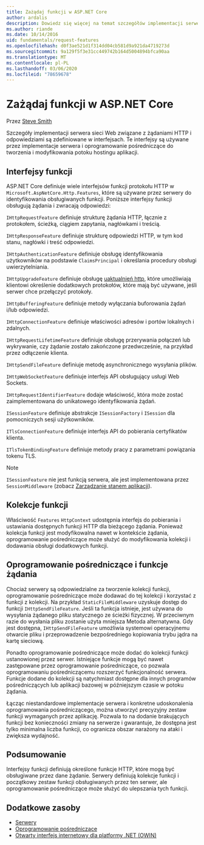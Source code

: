 ```yaml
---
title: Zażądaj funkcji w ASP.NET Core
author: ardalis
description: Dowiedz się więcej na temat szczegółów implementacji serwera sieci Web związanych z żądaniami HTTP i odpowiedziami, które są zdefiniowane w interfejsach dla ASP.NET Core.
ms.author: riande
ms.date: 10/14/2016
uid: fundamentals/request-features
ms.openlocfilehash: d0f3ae521d1f314dd04cb581d9a921da4719273d
ms.sourcegitcommit: 9a129f5f3e31cc449742b164d5004894bfca90aa
ms.translationtype: MT
ms.contentlocale: pl-PL
ms.lasthandoff: 03/06/2020
ms.locfileid: "78659678"
---
```

# <a name="request-features-in-aspnet-core"></a>Zażądaj funkcji w ASP.NET Core

Przez [Steve Smith](https://ardalis.com/)

Szczegóły implementacji serwera sieci Web związane z żądaniami HTTP i odpowiedziami są zdefiniowane w interfejsach. Te interfejsy są używane przez implementacje serwera i oprogramowanie pośredniczące do tworzenia i modyfikowania potoku hostingu aplikacji.

## <a name="feature-interfaces"></a>Interfejsy funkcji

ASP.NET Core definiuje wiele interfejsów funkcji protokołu HTTP w `Microsoft.AspNetCore.Http.Features`, które są używane przez serwery do identyfikowania obsługiwanych funkcji. Poniższe interfejsy funkcji obsługują żądania i zwracają odpowiedzi:

`IHttpRequestFeature` definiuje strukturę żądania HTTP, łącznie z protokołem, ścieżką, ciągiem zapytania, nagłówkami i treścią.

`IHttpResponseFeature` definiuje strukturę odpowiedzi HTTP, w tym kod stanu, nagłówki i treść odpowiedzi.

`IHttpAuthenticationFeature` definiuje obsługę identyfikowania użytkowników na podstawie `ClaimsPrincipal` i określania procedury obsługi uwierzytelniania.

`IHttpUpgradeFeature` definiuje obsługę [uaktualnień http](https://tools.ietf.org/html/rfc2616.html#section-14.42), które umożliwiają klientowi określenie dodatkowych protokołów, które mają być używane, jeśli serwer chce przełączyć protokoły.

`IHttpBufferingFeature` definiuje metody wyłączania buforowania żądań i/lub odpowiedzi.

`IHttpConnectionFeature` definiuje właściwości adresów i portów lokalnych i zdalnych.

`IHttpRequestLifetimeFeature` definiuje obsługę przerywania połączeń lub wykrywanie, czy żądanie zostało zakończone przedwcześnie, na przykład przez odłączenie klienta.

`IHttpSendFileFeature` definiuje metodę asynchronicznego wysyłania plików.

`IHttpWebSocketFeature` definiuje interfejs API obsługujący usługi Web Sockets.

`IHttpRequestIdentifierFeature` dodaje właściwość, która może zostać zaimplementowana do unikatowego identyfikowania żądań.

`ISessionFeature` definiuje abstrakcje `ISessionFactory` i `ISession` dla pomocniczych sesji użytkowników.

`ITlsConnectionFeature` definiuje interfejs API do pobierania certyfikatów klienta.

`ITlsTokenBindingFeature` definiuje metody pracy z parametrami powiązania tokenu TLS.

> [!NOTE]
> `ISessionFeature` nie jest funkcją serwera, ale jest implementowana przez `SessionMiddleware` (zobacz [Zarządzanie stanem aplikacji](app-state.md)).

## <a name="feature-collections"></a>Kolekcje funkcji

Właściwość `Features` `HttpContext` udostępnia interfejs do pobierania i ustawiania dostępnych funkcji HTTP dla bieżącego żądania. Ponieważ kolekcja funkcji jest modyfikowalna nawet w kontekście żądania, oprogramowanie pośredniczące może służyć do modyfikowania kolekcji i dodawania obsługi dodatkowych funkcji.

## <a name="middleware-and-request-features"></a>Oprogramowanie pośredniczące i funkcje żądania

Chociaż serwery są odpowiedzialne za tworzenie kolekcji funkcji, oprogramowanie pośredniczące może dodawać do tej kolekcji i korzystać z funkcji z kolekcji. Na przykład `StaticFileMiddleware` uzyskuje dostęp do funkcji `IHttpSendFileFeature`. Jeśli ta funkcja istnieje, jest używana do wysyłania żądanego pliku statycznego ze ścieżki fizycznej. W przeciwnym razie do wysłania pliku zostanie użyta mniejsza Metoda alternatywna. Gdy jest dostępna, `IHttpSendFileFeature` umożliwia systemowi operacyjnemu otwarcie pliku i przeprowadzenie bezpośredniego kopiowania trybu jądra na kartę sieciową.

Ponadto oprogramowanie pośredniczące może dodać do kolekcji funkcji ustanowionej przez serwer. Istniejące funkcje mogą być nawet zastępowane przez oprogramowanie pośredniczące, co pozwala oprogramowaniu pośredniczącemu rozszerzyć funkcjonalność serwera. Funkcje dodane do kolekcji są natychmiast dostępne dla innych programów pośredniczących lub aplikacji bazowej w późniejszym czasie w potoku żądania.

Łącząc niestandardowe implementacje serwera i konkretne udoskonalenia oprogramowania pośredniczącego, można utworzyć precyzyjny zestaw funkcji wymaganych przez aplikację. Pozwala to na dodanie brakujących funkcji bez konieczności zmiany na serwerze i gwarantuje, że dostępna jest tylko minimalna liczba funkcji, co ogranicza obszar narażony na ataki i zwiększa wydajność.

## <a name="summary"></a>Podsumowanie

Interfejsy funkcji definiują określone funkcje HTTP, które mogą być obsługiwane przez dane żądanie. Serwery definiują kolekcje funkcji i początkowy zestaw funkcji obsługiwanych przez ten serwer, ale oprogramowanie pośredniczące może służyć do ulepszania tych funkcji.

## <a name="additional-resources"></a>Dodatkowe zasoby

* [Serwery](xref:fundamentals/servers/index)
* [Oprogramowanie pośredniczące](xref:fundamentals/middleware/index)
* [Otwarty interfejs internetowy dla platformy .NET (OWIN)](xref:fundamentals/owin)
